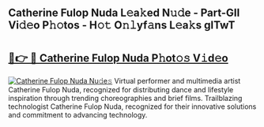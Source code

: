 ## Catherine Fulop Nuda L𝚎a𝚔ed N𝚞𝚍e - Part-GII Vi𝚍𝚎o P𝚑𝚘tos - H𝚘𝚝 O𝚗𝚕yf𝚊ns L𝚎a𝚔s gITwT

# <h2><a href="http://kf319h.oniu.top/?m=Catherine+Fulop+Nuda">🔗👉 🔴 Catherine Fulop Nuda P𝚑ot𝚘𝚜 V𝚒d𝚎o</a></h2>

[![Catherine Fulop Nuda Nu𝚍e𝚜](https://i.imgur.com/0qMVB7G.gif)](http://kf319h.oniu.top/?m=Catherine+Fulop+Nuda)
Virtual performer and multimedia artist Catherine Fulop Nuda, recognized for distributing dance and lifestyle inspiration through trending choreographies and brief films. Trailblazing technologist Catherine Fulop Nuda, recognized for their innovative solutions and commitment to advancing technology.  
